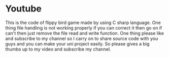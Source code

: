 # Youtube
This is the code of flippy bird game made by using C sharp language. One thing file handling is not working properly if you can correct
it then go on if can't then just remove the file read and write function. One thing please like and subscribe to my channel so I carry 
on to share source code with you guys and you can make your uni project easily. So please gives a big thumbs up to my video and subscribe
my channel.
